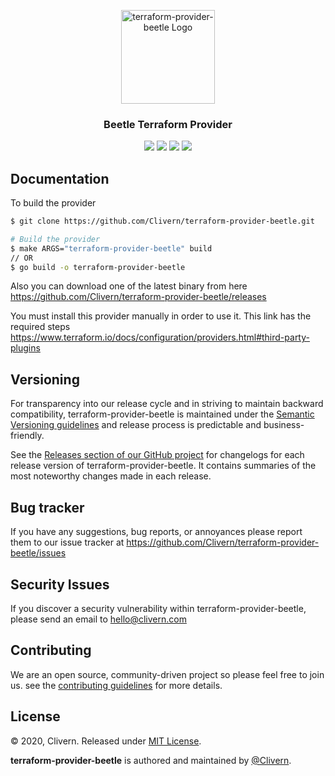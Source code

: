 <p align="center">
    <img alt="terraform-provider-beetle Logo" src="https://www.terraform.io/assets/images/og-image-8b3e4f7d.png" width="150" />
    <h3 align="center">Beetle Terraform Provider</h3>
    <p align="center">
        <a href="https://travis-ci.org/Clivern/terraform-provider-beetle"><img src="https://travis-ci.org/Clivern/terraform-provider-beetle.svg?branch=master"></a>
        <a href="https://github.com/Clivern/terraform-provider-beetle/releases"><img src="https://img.shields.io/badge/Version-0.0.1-red.svg"></a>
        <a href="https://goreportcard.com/report/github.com/Clivern/terraform-provider-beetle"><img src="https://goreportcard.com/badge/github.com/Clivern/terraform-provider-beetle?v=0.2.2"></a>
        <a href="https://github.com/Clivern/terraform-provider-beetle/blob/master/LICENSE"><img src="https://img.shields.io/badge/LICENSE-MIT-orange.svg"></a>
    </p>
</p>


## Documentation


To build the provider

```bash
$ git clone https://github.com/Clivern/terraform-provider-beetle.git

# Build the provider
$ make ARGS="terraform-provider-beetle" build
// OR
$ go build -o terraform-provider-beetle
```

Also you can download one of the latest binary from here https://github.com/Clivern/terraform-provider-beetle/releases

You must install this provider manually in order to use it. This link has the required steps https://www.terraform.io/docs/configuration/providers.html#third-party-plugins

## Versioning

For transparency into our release cycle and in striving to maintain backward compatibility, terraform-provider-beetle is maintained under the [Semantic Versioning guidelines](https://semver.org/) and release process is predictable and business-friendly.

See the [Releases section of our GitHub project](https://github.com/Clivern/terraform-provider-beetle/releases) for changelogs for each release version of terraform-provider-beetle. It contains summaries of the most noteworthy changes made in each release.


## Bug tracker

If you have any suggestions, bug reports, or annoyances please report them to our issue tracker at https://github.com/Clivern/terraform-provider-beetle/issues


## Security Issues

If you discover a security vulnerability within terraform-provider-beetle, please send an email to [hello@clivern.com](mailto:hello@clivern.com)


## Contributing

We are an open source, community-driven project so please feel free to join us. see the [contributing guidelines](CONTRIBUTING.md) for more details.


## License

© 2020, Clivern. Released under [MIT License](https://opensource.org/licenses/mit-license.php).

**terraform-provider-beetle** is authored and maintained by [@Clivern](http://github.com/Clivern).
